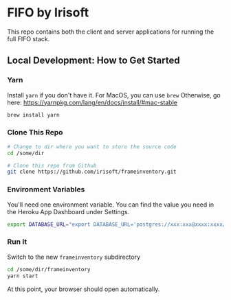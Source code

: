 # FIFO by Irisoft

This repo contains both the client and server applications for running the full FIFO stack.

## **Local Development:** How to Get Started

### Yarn
Install `yarn` if you don't have it. For MacOS, you can use `brew`
Otherwise, go here: https://yarnpkg.com/lang/en/docs/install/#mac-stable

```bash
brew install yarn
```

### Clone This Repo
```bash
# Change to dir where you want to store the source code
cd /some/dir

# Clone this repo from Github
git clone https://github.com/irisoft/frameinventory.git
```

### Environment Variables
You'll need one environment variable. You can find the value you need in the Heroku App Dashboard under Settings.

```bash
export DATABASE_URL="export DATABASE_URL='postgres://xxx:xxx@xxxx:xxxx/xxxx"
```

### Run It
Switch to the new `frameinventory` subdirectory
```bash
cd /some/dir/frameinventory
yarn start
```

At this point, your browser should open automatically. 
